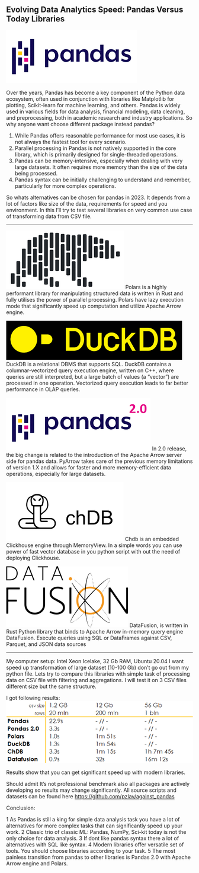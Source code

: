 ## Evolving Data Analytics Speed: Pandas Versus Today Libraries

![Pandas](./img/pandas.png)

Over the years, Pandas has become a key component of the Python data ecosystem, often used in conjunction with libraries like Matplotlib for plotting, Scikit-learn for machine learning, and others. Pandas is widely used in various fields for data analysis, financial modeling, data cleaning, and preprocessing, both in academic research and industry applications. 
So why anyone want choose different package instead pandas?
1.	While Pandas offers reasonable performance for most use cases, it is not always the fastest tool for every scenario.
2.	Parallel processing in Pandas is not natively supported in the core library, which is primarily designed for single-threaded operations.
3.	Pandas can be memory-intensive, especially when dealing with very large datasets. It often requires more memory than the size of the data being processed.
4.	Pandas syntax can be initially challenging to understand and remember, particularly for more complex operations.

So whats alternatives can be chosen for pandas in 2023. It depends from a lot of factors like size of the data, requirements for speed and you environment. In this I’ll try to test several libraries on very common use case of transforming data from CSV file.

 ---
![Polars](./img/polars.png)
Polars is a highly performant library for manipulating structured data is written in Rust and fully utilises the power of parallel processing. Polars have lazy execution mode that significantly speed up computation and utilize Apache Arrow engine.


![DuckDB](./img/duckdb.png)
DuckDB is a relational DBMS that supports SQL. DuckDB contains a columnar-vectorized query execution engine, written on C++, where queries are still interpreted, but a large batch of values (a “vector”) are processed in one operation. Vectorized query execution leads to far better performance in OLAP queries.

![Pandas 2.0](./img/pandas20.png)
In 2.0 release, the big change is related to the introduction of the Apache Arrow server side for pandas data. PyArrow takes care of the previous memory limitations of version 1.X and allows for faster and more memory-efficient data operations, especially for large datasets.

![ChDB](./img/chdb.png)
Chdb is an embedded Clickhouse engine through MemoryView. In a simple words you can use power of fast vector database in you python script with out the need of deploying Clickhouse.

![Datafusion](./img/datafusion.png)
DataFusion, is written in Rust Python library that binds to Apache Arrow in-memory query engine DataFusion. Execute queries using SQL or DataFrames against CSV, Parquet, and JSON data sources

---
My computer setup: Intel Xeon Icelake, 32 Gb RAM, Ubuntu 20.04
I want speed up transformation of large dataset (10-100 Gb) don’t go out from my python file.
Lets try to compare this libraries with simple task of processing data on CSV file with filtering and aggregations. I will test it on 3 CSV files different size but the same structure.

I got following results:
![Time to perform task with CSV file](./img/table1.png)

Results show that you can get significant speed up with modern libraries.

Should admit It’s not professional benchmark also all packages are actively developing so results may change significantly. 
All source scripts and datasets can be found here https://github.com/pzlav/against_pandas


Conclusion:

1 As Pandas is still a king for simple data analysis task you have a lot of alternatives for more complex tasks that can significantly speed up your work.
2 Classic trio of classic ML: Pandas, NumPy, Sci-kit today is not the only choice for data analysis.
3 If dont like pandas syntax there a lot of alternatives with SQL like syntax.
4 Modern libraries offer versatile set of tools. You should choose libraries according to your task.
5 The most painless transition from pandas to other libraries is Pandas 2.0 with Apache Arrow engine and Polars.

